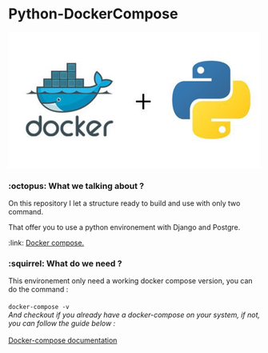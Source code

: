 # Python-DockerCompose


<img src="dock.jpeg">

<h3>  :octopus: What we talking about ? </h3>

<p>On this repository I let a structure ready to build and use with only two command.</p>
<p>That offer you to use a python environement with Django and Postgre.</p>
<p> :link: <a href="https://docs.docker.com/compose/django/a" target="_blank">Docker compose. </a></p>

<h3> :squirrel: What do we need ? </h3>

<p>This environement only need a working docker compose version, you can do the command : <br>
<br>
<code>docker-compose -v </code><br>
<i> And checkout if you already have a docker-compose on your system, if not, you can follow the guide below : </i><br><br>
<a href="https://docs.docker.com/compose/install/">Docker-compose documentation </a></p>



